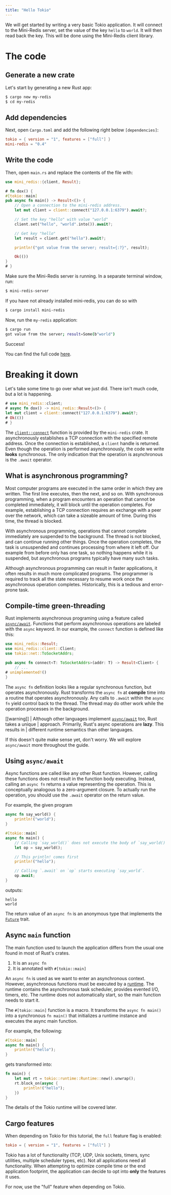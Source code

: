 ```yaml
---
title: "Hello Tokio"
---
```


We will get started by writing a very basic Tokio application. It will connect
to the Mini-Redis server, set the value of the key `hello` to `world`. It will
then read back the key. This will be done using the Mini-Redis client library.

# The code

## Generate a new crate

Let's start by generating a new Rust app:

```bash
$ cargo new my-redis
$ cd my-redis
```

## Add dependencies

Next, open `Cargo.toml` and add the following right below `[dependencies]`:

```toml
tokio = { version = "1", features = ["full"] }
mini-redis = "0.4"
```

## Write the code

Then, open `main.rs` and replace the contents of the file with:

```rust
use mini_redis::{client, Result};

# fn dox() {
#[tokio::main]
pub async fn main() -> Result<()> {
    // Open a connection to the mini-redis address.
    let mut client = client::connect("127.0.0.1:6379").await?;

    // Set the key "hello" with value "world"
    client.set("hello", "world".into()).await?;

    // Get key "hello"
    let result = client.get("hello").await?;

    println!("got value from the server; result={:?}", result);

    Ok(())
}
# }
```

Make sure the Mini-Redis server is running. In a separate terminal window, run:

```bash
$ mini-redis-server
```

If you have not already installed mini-redis, you can do so with

```bash
$ cargo install mini-redis
```

Now, run the `my-redis` application:

```bash
$ cargo run
got value from the server; result=Some(b"world")
```

Success!

You can find the full code [here][full].

[full]: https://github.com/tokio-rs/website/blob/master/tutorial-code/hello-tokio/src/main.rs

# Breaking it down

Let's take some time to go over what we just did. There isn't much code, but a
lot is happening.

```rust
# use mini_redis::client;
# async fn dox() -> mini_redis::Result<()> {
let mut client = client::connect("127.0.0.1:6379").await?;
# Ok(())
# }
```

The [`client::connect`] function is provided by the `mini-redis` crate. It
asynchronously establishes a TCP connection with the specified remote address.
Once the connection is established, a `client` handle is returned. Even though
the operation is performed asynchronously, the code we write **looks**
synchronous. The only indication that the operation is asynchronous is the
`.await` operator.

[`client::connect`]: https://docs.rs/mini-redis/0.4/mini_redis/client/fn.connect.html

## What is asynchronous programming?

Most computer programs are executed in the same order in which they are written.
The first line executes, then the next, and so on.  With synchronous programming,
when a program encounters an operation that cannot be completed immediately, it
will block until the operation completes. For example, establishing a TCP
connection requires an exchange with a peer over the network, which can take a
sizeable amount of time. During this time, the thread is blocked.

With asynchronous programming, operations that cannot complete immediately are
suspended to the background. The thread is not blocked, and can continue running
other things. Once the operation completes, the task is unsuspended and continues
processing from where it left off. Our example from before only has one task, so
nothing happens while it is suspended, but asynchronous programs typically have
many such tasks.

Although asynchronous programming can result in faster applications, it often
results in much more complicated programs. The programmer is required to track
all the state necessary to resume work once the asynchronous operation
completes. Historically, this is a tedious and error-prone task.

## Compile-time green-threading

Rust implements asynchronous programing using a feature called [`async/await`].
Functions that perform asynchronous operations are labeled with the `async`
keyword. In our example, the `connect` function is defined like this:

```rust
use mini_redis::Result;
use mini_redis::client::Client;
use tokio::net::ToSocketAddrs;

pub async fn connect<T: ToSocketAddrs>(addr: T) -> Result<Client> {
    // ...
# unimplemented!()
}
```

The `async fn` definition looks like a regular synchronous function, but
operates asynchronously. Rust transforms the `async fn` at **compile** time into
a routine that operates asynchronously. Any calls to `.await` within the `async
fn` yield control back to the thread. The thread may do other work while the
operation processes in the background.

[[warning]]
| Although other languages implement [`async/await`] too, Rust takes a unique
| approach. Primarily, Rust's async operations are **lazy**. This results in
| different runtime semantics than other languages.

[`async/await`]: https://en.wikipedia.org/wiki/Async/await

If this doesn't quite make sense yet, don't worry. We will explore `async/await`
more throughout the guide.

## Using `async/await`

Async functions are called like any other Rust function. However, calling these
functions does not result in the function body executing. Instead, calling an
`async fn` returns a value representing the operation. This is conceptually
analogous to a zero-argument closure. To actually run the operation, you should
use the `.await` operator on the return value.

For example, the given program

```rust
async fn say_world() {
    println!("world");
}

#[tokio::main]
async fn main() {
    // Calling `say_world()` does not execute the body of `say_world()`.
    let op = say_world();

    // This println! comes first
    println!("hello");

    // Calling `.await` on `op` starts executing `say_world`.
    op.await;
}
```

outputs:

```text
hello
world
```

The return value of an `async fn` is an anonymous type that implements the
[`Future`] trait.

[`Future`]: https://doc.rust-lang.org/std/future/trait.Future.html

## Async `main` function

The main function used to launch the application differs from the usual one
found in most of Rust's crates.

1. It is an `async fn`
2. It is annotated with `#[tokio::main]`

An `async fn` is used as we want to enter an asynchronous context. However,
asynchronous functions must be executed by a [runtime]. The runtime contains the
asynchronous task scheduler, provides evented I/O, timers, etc. The runtime does
not automatically start, so the main function needs to start it.

The `#[tokio::main]` function is a macro. It transforms the `async fn main()`
into a synchronous `fn main()` that initializes a runtime instance and executes
the async main function.

For example, the following:

```rust
#[tokio::main]
async fn main() {
    println!("hello");
}
```

gets transformed into:

```rust
fn main() {
    let mut rt = tokio::runtime::Runtime::new().unwrap();
    rt.block_on(async {
        println!("hello");
    })
}
```

The details of the Tokio runtime will be covered later.

[runtime]: https://docs.rs/tokio/1/tokio/runtime/index.html

## Cargo features

When depending on Tokio for this tutorial, the `full` feature flag is enabled:

```toml
tokio = { version = "1", features = ["full"] }
```

Tokio has a lot of functionality (TCP, UDP, Unix sockets, timers, sync
utilities, multiple scheduler types, etc). Not all applications need all
functionality. When attempting to optimize compile time or the end application
footprint, the application can decide to opt into **only** the features it uses.

For now, use the "full" feature when depending on Tokio.

